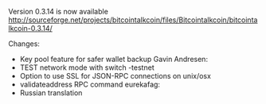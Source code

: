 Version 0.3.14 is now available
http://sourceforge.net/projects/bitcointalkcoin/files/Bitcointalkcoin/bitcointalkcoin-0.3.14/

Changes:
* Key pool feature for safer wallet backup
Gavin Andresen:
* TEST network mode with switch -testnet
* Option to use SSL for JSON-RPC connections on unix/osx
* validateaddress RPC command
eurekafag:
* Russian translation
